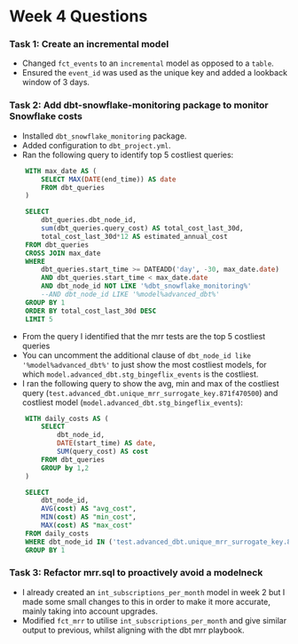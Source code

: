 # Week 4 Questions

### Task 1: Create an incremental model
- Changed `fct_events` to an `incremental` model as opposed to a `table`.
- Ensured the `event_id` was used as the unique key and added a lookback window of 3 days.

### Task 2: Add dbt-snowflake-monitoring package to monitor Snowflake costs
- Installed `dbt_snowflake_monitoring` package.
- Added configuration to `dbt_project.yml`.
- Ran the following query to identify top 5 costliest queries:
```sql
    WITH max_date AS (
        SELECT MAX(DATE(end_time)) AS date
        FROM dbt_queries
    )

    SELECT
        dbt_queries.dbt_node_id,
        sum(dbt_queries.query_cost) AS total_cost_last_30d,
        total_cost_last_30d*12 AS estimated_annual_cost
    FROM dbt_queries
    CROSS JOIN max_date
    WHERE
        dbt_queries.start_time >= DATEADD('day', -30, max_date.date)
        AND dbt_queries.start_time < max_date.date
        AND dbt_node_id NOT LIKE '%dbt_snowflake_monitoring%'
        --AND dbt_node_id LIKE '%model%advanced_dbt%'
    GROUP BY 1
    ORDER BY total_cost_last_30d DESC
    LIMIT 5
```
- From the query I identified that the mrr tests are the top 5 costliest queries
- You can uncomment the additional clause of `dbt_node_id like '%model%advanced_dbt%'` to just show the most costliest models, for which `model.advanced_dbt.stg_bingeflix_events` is the costliest.
- I ran the following query to show the avg, min and max of the costliest query (`test.advanced_dbt.unique_mrr_surrogate_key.871f470500`) and costliest model (`model.advanced_dbt.stg_bingeflix_events`):
```sql
    WITH daily_costs AS (
        SELECT
            dbt_node_id,
            DATE(start_time) AS date,
            SUM(query_cost) AS cost
        FROM dbt_queries
        GROUP by 1,2
    )

    SELECT
        dbt_node_id,
        AVG(cost) AS "avg_cost",
        MIN(cost) AS "min_cost",
        MAX(cost) AS "max_cost"
    FROM daily_costs
    WHERE dbt_node_id IN ('test.advanced_dbt.unique_mrr_surrogate_key.871f470500', 'model.advanced_dbt.stg_bingeflix_events')
    GROUP BY 1
```

### Task 3: Refactor mrr.sql to proactively avoid a modelneck
- I already created an `int_subscriptions_per_month` model in week 2 but I made some small changes to this in order to make it more accurate, mainly taking into account upgrades.
- Modified `fct_mrr` to utilise `int_subscriptions_per_month` and give similar output to previous, whilst aligning with the dbt mrr playbook.
